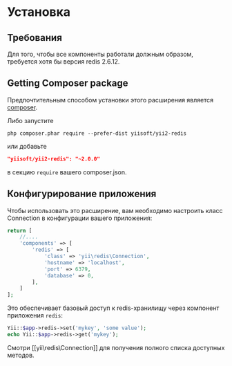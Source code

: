 Установка
============

## Требования

Для того, чтобы все компоненты работали должным образом, требуется хотя бы версия redis 2.6.12.

## Getting Composer package

Предпочтительным способом установки этого расширения является [composer](http://getcomposer.org/download/).

Либо запустите

```
php composer.phar require --prefer-dist yiisoft/yii2-redis
```

или добавьте

```json
"yiisoft/yii2-redis": "~2.0.0"
```

в секцию `require` вашего composer.json.

## Конфигурирование приложения

Чтобы использовать это расширение, вам необходимо настроить класс Connection в конфигурации вашего приложения:

```php
return [
    //....
    'components' => [
        'redis' => [
            'class' => 'yii\redis\Connection',
            'hostname' => 'localhost',
            'port' => 6379,
            'database' => 0,
        ],
    ]
];
```

Это обеспечивает базовый доступ к redis-хранилищу через компонент приложения `redis`:
 
```php
Yii::$app->redis->set('mykey', 'some value');
echo Yii::$app->redis->get('mykey');
```

Смотри [[yii\redis\Connection]] для получения полного списка доступных методов.